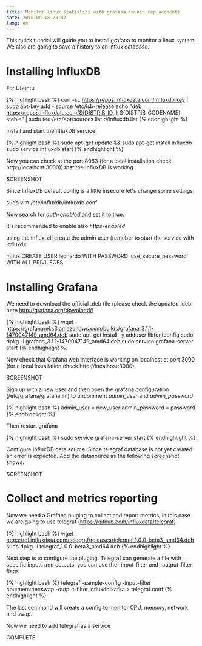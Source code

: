 ```yaml
---
title: Monitor linux statistics with grafana (munin replacement)
date: 2016-08-18 23:42
lang: en
---
```


This quick tutorial will guide you to install grafana to monitor a linux system.
We also are going to save a history to an influx database.

# Installing InfluxDB

For Ubuntu

{% highlight bash %}
curl -sL https://repos.influxdata.com/influxdb.key | sudo apt-key add -
source /etc/lsb-release
echo "deb https://repos.influxdata.com/${DISTRIB_ID,,} ${DISTRIB_CODENAME} stable" | sudo tee /etc/apt/sources.list.d/influxdb.list
{% endhighlight %}

Install and start theInfluxDB service:

{% highlight bash %}
sudo apt-get update && sudo apt-get install influxdb
sudo service influxdb start
{% endhighlight %}

Now you can check at the port 8083 (for a local installation check http://localhost:3000)) that the InfluxDB is working.

SCREENSHOT

Since InfluxDB default config is a little insecure let's change some settings:


sudo vim /etc/influxdb/influxdb.conf

Now search for *auth-enabled* and set it to true.

it's recommended to enable also *https-enabled*

using the influx-cli create the admin user (remeber to start the service with influxd):

influx
CREATE USER leonardo WITH PASSWORD 'use_secure_password' WITH ALL PRIVILEGES


# Installing Grafana
We need to download the official .deb file (please check the updated .deb here http://grafana.org/download/)

{% highlight bash %}
wget https://grafanarel.s3.amazonaws.com/builds/grafana_3.1.1-1470047149_amd64.deb
sudo apt-get install -y adduser libfontconfig
sudo dpkg -i grafana_3.1.1-1470047149_amd64.deb
sudo service grafana-server start
{% endhighlight %}

Now check that Grafana web interface is working on localhost at port 3000 (for a local installation check http://localhost:3000).

SCREENSHOT

Sign up with a new user and then open the grafana configuration (/etc/grafana/grafana.ini) to uncomment *admin_user* and *admin_password*

{% highlight bash %}
admin_user = new_user
admin_password = password
{% endhighlight %}

Then restart grafana

{% highlight bash %}
sudo service grafana-server start
{% endhighlight %}

Configure InfluxDB data source. Since telegraf database is not yet created an error is expected.
Add the datasource as the following screenshot shows.

SCREENSHOT

# Collect and metrics reporting

Now we need a Grafana pluging to collect and report metrics, in this case we are going to use telegraf (https://github.com/influxdata/telegraf)

{% highlight bash %}
wget https://dl.influxdata.com/telegraf/releases/telegraf_1.0.0-beta3_amd64.deb
sudo dpkg -i telegraf_1.0.0-beta3_amd64.deb
{% endhighlight %}

Next step is to configure the pluging. Telegraf can generate a file with specific inputs and outputs, you can use the -input-filter and -output-filter flags

{% highlight bash %}
telegraf -sample-config -input-filter cpu:mem:net:swap -output-filter influxdb:kafka > telegraf.conf
{% endhighlight %}

The last command will create a config to monitor CPU, memory, network and swap.

Now we need to add telegraf as a service

COMPLETE
